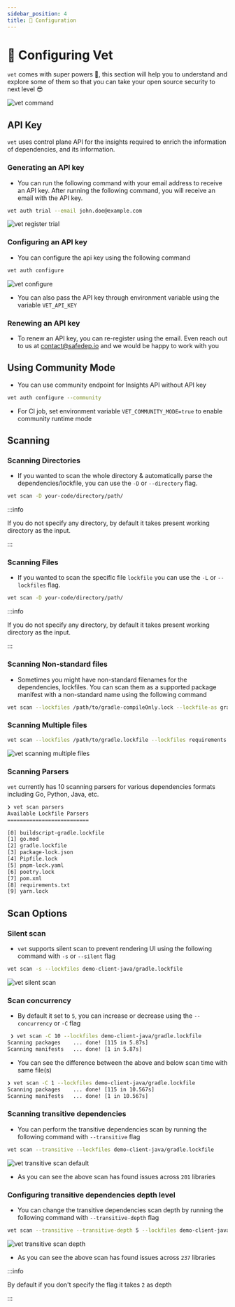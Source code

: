 ```yaml
---
sidebar_position: 4
title: 🧩 Configuration
---
```


# 🧩 Configuring Vet

`vet` comes with super powers 🚀, this section will help you to understand and explore some of them so that you can take your open source security to next level 😎

![vet command](/img/vet/vet-command.png)

## API Key

`vet` uses control plane API for the insights required to enrich the information of dependencies, and its information.

### Generating an API key

- You can run the following command with your email address to receive an API key. After running the following command, you will receive an email with the API key.

```bash
vet auth trial --email john.doe@example.com
```

![vet register trial](/img/vet/vet-register-trial.png)

### Configuring an API key

- You can configure the api key using the following command

```bash
vet auth configure
```

![vet configure](/img/vet/vet-configure.png)

- You can also pass the API key through environment variable using the variable `VET_API_KEY`

### Renewing an API key

- To renew an API key, you can re-register using the email. Even reach out to us at [contact@safedep.io](mailto:contact@safedep.io) and we would be happy to work with you

## Using Community Mode

- You can use community endpoint for Insights API without API key

```bash
vet auth configure --community
```

- For CI job, set environment variable `VET_COMMUNITY_MODE=true` to enable community runtime mode

## Scanning

### Scanning Directories

- If you wanted to scan the whole directory & automatically parse the dependencies/lockfile, you can use the `-D` or `--directory` flag.

```bash
vet scan -D your-code/directory/path/
```

:::info

If you do not specify any directory, by default it takes present working directory as the input.

:::

### Scanning Files

- If you wanted to scan the specific file `lockfile` you can use the `-L` or `--lockfiles` flag.

```bash
vet scan -D your-code/directory/path/
```

:::info

If you do not specify any directory, by default it takes present working directory as the input.

:::

### Scanning Non-standard files

- Sometimes you might have non-standard filenames for the dependencies, lockfiles. You can scan them as a supported package manifest with a non-standard name using the following command

```bash
vet scan --lockfiles /path/to/gradle-compileOnly.lock --lockfile-as gradle.lockfile
```

### Scanning Multiple files

```bash
vet scan --lockfiles /path/to/gradle.lockfile --lockfiles requirements.txt
```

![vet scanning multiple files](/img/vet/scanning-multiple-files.png)

### Scanning Parsers

`vet` currently has 10 scanning parsers for various dependencies formats including Go, Python, Java, etc.

```bash
❯ vet scan parsers
Available Lockfile Parsers
==========================

[0] buildscript-gradle.lockfile
[1] go.mod
[2] gradle.lockfile
[3] package-lock.json
[4] Pipfile.lock
[5] pnpm-lock.yaml
[6] poetry.lock
[7] pom.xml
[8] requirements.txt
[9] yarn.lock
```

## Scan Options

### Silent scan

- `vet` supports silent scan to prevent rendering UI using the following command with `-s` or `--silent` flag

```bash
vet scan -s --lockfiles demo-client-java/gradle.lockfile
```

![vet silent scan](/img/vet/silent-scan.png)

### Scan concurrency

- By default it set to `5`, you can increase or decrease using the `--concurrency` or `-C` flag

```bash
 ❯ vet scan -C 10 --lockfiles demo-client-java/gradle.lockfile
Scanning packages    ... done! [115 in 5.87s]
Scanning manifests   ... done! [1 in 5.87s]
```

- You can see the difference between the above and below scan time with same file(s)

```bash
❯ vet scan -C 1 --lockfiles demo-client-java/gradle.lockfile
Scanning packages    ... done! [115 in 10.567s]
Scanning manifests   ... done! [1 in 10.567s]
```

### Scanning transitive dependencies

- You can perform the transitive dependencies scan by running the following command with `--transitive` flag

```bash
vet scan --transitive --lockfiles demo-client-java/gradle.lockfile
```

![vet transitive scan default](/img/vet/vet-transitive-default.png)

- As you can see the above scan has found issues across `201` libraries

### Configuring transitive dependencies depth level

- You can change the transitive dependencies scan depth by running the following command with `--transitive-depth` flag

```bash
vet scan --transitive --transitive-depth 5 --lockfiles demo-client-java/gradle.lockfile
```

![vet transitive scan depth](/img/vet/vet-transitive-depth.png)

- As you can see the above scan has found issues across `237` libraries

:::info

By default if you don't specify the flag it takes `2` as depth

:::
